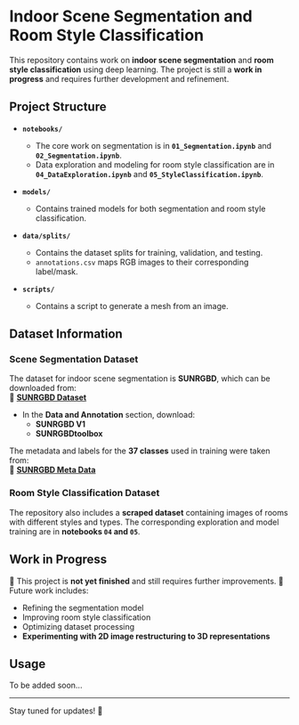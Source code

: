 # Indoor Scene Segmentation and Room Style Classification

This repository contains work on **indoor scene segmentation** and **room style classification** using deep learning. The project is still a **work in progress** and requires further development and refinement.

## Project Structure

- **`notebooks/`**

  - The core work on segmentation is in **`01_Segmentation.ipynb`** and **`02_Segmentation.ipynb`**.
  - Data exploration and modeling for room style classification are in **`04_DataExploration.ipynb`** and **`05_StyleClassification.ipynb`**.

- **`models/`**

  - Contains trained models for both segmentation and room style classification.

- **`data/splits/`**

  - Contains the dataset splits for training, validation, and testing.
  - `annotations.csv` maps RGB images to their corresponding label/mask.

- **`scripts/`**
  - Contains a script to generate a mesh from an image.

## Dataset Information

### Scene Segmentation Dataset

The dataset for indoor scene segmentation is **SUNRGBD**, which can be downloaded from:  
🔗 **[SUNRGBD Dataset](https://rgbd.cs.princeton.edu/)**

- In the **Data and Annotation** section, download:
  - **SUNRGBD V1**
  - **SUNRGBDtoolbox**

The metadata and labels for the **37 classes** used in training were taken from:  
🔗 **[SUNRGBD Meta Data](https://github.com/ankurhanda/sunrgbd-meta-data/tree/master?tab=readme-ov-file)**

### Room Style Classification Dataset

The repository also includes a **scraped dataset** containing images of rooms with different styles and types. The corresponding exploration and model training are in **notebooks `04` and `05`**.

## Work in Progress

🚧 This project is **not yet finished** and still requires further improvements. 🚧  
Future work includes:

- Refining the segmentation model
- Improving room style classification
- Optimizing dataset processing
- **Experimenting with 2D image restructuring to 3D representations**

## Usage

To be added soon...

---

Stay tuned for updates! 🚀
